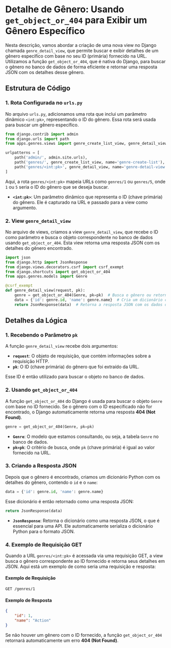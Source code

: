 # Detalhe de Gênero: Usando `get_object_or_404` para Exibir um Gênero Específico

Nesta descrição, vamos abordar a criação de uma nova view no Django chamada `genre_detail_view`, que permite buscar e exibir detalhes de um gênero específico com base no seu ID (primária) fornecido na URL. Utilizamos a função `get_object_or_404`, que é nativa do Django, para buscar o gênero no banco de dados de forma eficiente e retornar uma resposta JSON com os detalhes desse gênero.

## Estrutura de Código

### 1. **Rota Configurada no `urls.py`**
No arquivo `urls.py`, adicionamos uma rota que inclui um parâmetro dinâmico `<int:pk>`, representando o ID do gênero. Essa rota será usada para buscar um gênero específico.

```python
from django.contrib import admin
from django.urls import path
from apps.genres.views import genre_create_list_view, genre_detail_view

urlpatterns = [
    path('admin/', admin.site.urls),
    path('genres/', genre_create_list_view, name='genre-create-list'),
    path('genres/<int:pk>', genre_detail_view, name='genre-detail-view')
]
```

Aqui, a rota `genres/<int:pk>` mapeia URLs como `genres/1` ou `genres/5`, onde `1` ou `5` seria o ID do gênero que se deseja buscar.

- **`<int:pk>`**: Um parâmetro dinâmico que representa o ID (chave primária) do gênero. Ele é capturado na URL e passado para a view como argumento.

### 2. **View `genre_detail_view`**
No arquivo de views, criamos a view `genre_detail_view`, que recebe o ID como parâmetro e busca o objeto correspondente no banco de dados usando `get_object_or_404`. Esta view retorna uma resposta JSON com os detalhes do gênero encontrado.

```python
import json
from django.http import JsonResponse
from django.views.decorators.csrf import csrf_exempt
from django.shortcuts import get_object_or_404
from apps.genres.models import Genre

@csrf_exempt
def genre_detail_view(request, pk):
    genre = get_object_or_404(Genre, pk=pk)  # Busca o gênero ou retorna 404
    data = {'id': genre.id, 'name': genre.name}  # Cria um dicionário com os detalhes do gênero
    return JsonResponse(data)  # Retorna a resposta JSON com os dados do gênero
```

## Detalhes da Lógica

### 1. **Recebendo o Parâmetro `pk`**
A função `genre_detail_view` recebe dois argumentos:
- **`request`**: O objeto de requisição, que contém informações sobre a requisição HTTP.
- **`pk`**: O ID (chave primária) do gênero que foi extraído da URL.

Esse ID é então utilizado para buscar o objeto no banco de dados.

### 2. **Usando `get_object_or_404`**
A função `get_object_or_404` do Django é usada para buscar o objeto `Genre` com base no ID fornecido. Se o gênero com o ID especificado não for encontrado, o Django automaticamente retorna uma resposta **404 (Not Found)**.

```python
genre = get_object_or_404(Genre, pk=pk)
```

- **`Genre`**: O modelo que estamos consultando, ou seja, a tabela `Genre` no banco de dados.
- **`pk=pk`**: O critério de busca, onde `pk` (chave primária) é igual ao valor fornecido na URL.

### 3. **Criando a Resposta JSON**
Depois que o gênero é encontrado, criamos um dicionário Python com os detalhes do gênero, contendo o `id` e o `name`:

```python
data = {'id': genre.id, 'name': genre.name}
```

Esse dicionário é então retornado como uma resposta JSON:

```python
return JsonResponse(data)
```

- **`JsonResponse`**: Retorna o dicionário como uma resposta JSON, o que é essencial para uma API. Ele automaticamente serializa o dicionário Python para o formato JSON.

### 4. **Exemplo de Requisição GET**
Quando a URL `genres/<int:pk>` é acessada via uma requisição GET, a view busca o gênero correspondente ao ID fornecido e retorna seus detalhes em JSON. Aqui está um exemplo de como seria uma requisição e resposta:

#### Exemplo de Requisição
```http
GET /genres/1
```

#### Exemplo de Resposta
```json
{
    "id": 1,
    "name": "Action"
}
```

Se não houver um gênero com o ID fornecido, a função `get_object_or_404` retornará automaticamente um erro **404 (Not Found)**.
